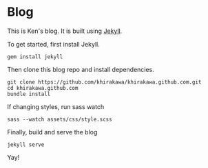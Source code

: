 Blog
====

This is Ken's blog.  It is built using [Jekyll](http://jekyllrb.com/).

To get started, first install Jekyll.

`gem install jekyll`

Then clone this blog repo and install dependencies.

```
git clone https://github.com/khirakawa/khirakawa.github.com.git
cd khirakawa.github.com
bundle install
```

If changing styles, run sass watch

`sass --watch assets/css/style.scss`

Finally, build and serve the blog

`jekyll serve`

Yay!
